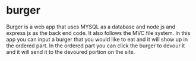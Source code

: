 # burger

Burger is a web app that uses MYSQL as a database and node js and express js as the back end code. It also follows the MVC file system. In this app you can input a burger that you would like to eat and it will show up in the ordered part. In the ordered part you can click the burger to devour it and it will send it to the devoured portion on the site.